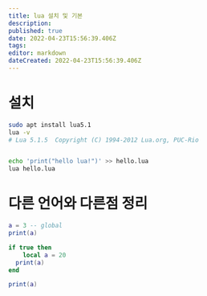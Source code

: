 ```yaml
---
title: lua 설치 및 기본
description: 
published: true
date: 2022-04-23T15:56:39.406Z
tags: 
editor: markdown
dateCreated: 2022-04-23T15:56:39.406Z
---
```


# 설치
```bash
sudo apt install lua5.1
lua -v
# Lua 5.1.5  Copyright (C) 1994-2012 Lua.org, PUC-Rio


echo 'print("hello lua!")' >> hello.lua
lua hello.lua
```

# 다른 언어와 다른점 정리
```lua
a = 3 -- global
print(a)

if true then
	local a = 20
  print(a)
end

print(a)
```


